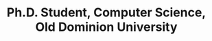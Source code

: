 ---
order_number: 4
name: "Muntabir Choudhury"
role: "Gradudate Research Assistant"
title: "Ph.D. Student, Computer Science, Old Dominion University"
bio: "My research focus includes Mining Scanned Electronic Theses and Dissertations"
img: "muntabir.png"
collection: team
website: "https://www.cs.odu.edu/~cs_mchou001/"
email: "mailto:mchou001@odu.edu"
---